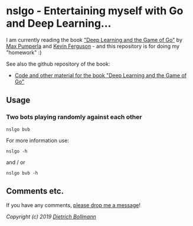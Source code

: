 
# nslgo - Entertaining myself with Go and Deep Learning...

I am currently reading the book
["Deep Learning and the Game of Go"](https://www.manning.com/books/deep-learning-and-the-game-of-go)
by 
[Max Pumperla](https://maxpumperla.com/) and 
[Kevin Ferguson](https://github.com/macfergus) - 
and this repository is for doing my "homework" :)

See also the github repository of the book:

- [Code and other material for the book "Deep Learning and the Game of Go"](https://github.com/maxpumperla/deep_learning_and_the_game_of_go)


## Usage

### Two bots playing randomly against each other

```
nslgo bvb
```

For more information use:

```
nslgo -h
```

and / or

```
nslgo bvb -h
```


## Comments etc.

If you have any comments, [please drop me a message](http://dietrich.newskylabs.net/email)!

*Copyright (c) 2019 [Dietrich Bollmann](http://dietrich.newskylabs.net/)*
